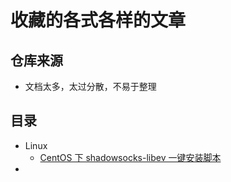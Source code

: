 # 收藏的各式各样的文章

## 仓库来源

- 文档太多，太过分散，不易于整理

## 目录

- Linux
  - [CentOS 下 shadowsocks-libev 一键安装脚本]()
- ​
